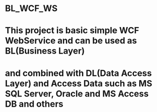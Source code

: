 # BL_WCF_WS
# This project is basic simple WCF WebService and can be used as BL(Business Layer)
# and combined with DL(Data Access Layer) and Access Data such as MS SQL Server, Oracle and MS Access DB and others
# 
